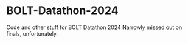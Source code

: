 # BOLT-Datathon-2024
Code and other stuff for BOLT Datathon 2024
Narrowly missed out on finals, unfortunately.
